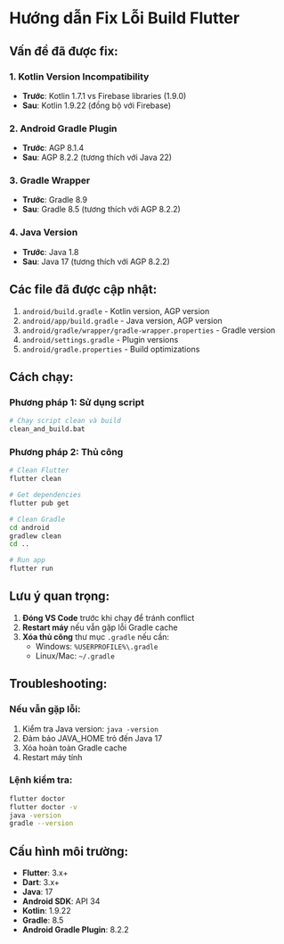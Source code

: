 # Hướng dẫn Fix Lỗi Build Flutter

## Vấn đề đã được fix:

### 1. Kotlin Version Incompatibility
- **Trước**: Kotlin 1.7.1 vs Firebase libraries (1.9.0)
- **Sau**: Kotlin 1.9.22 (đồng bộ với Firebase)

### 2. Android Gradle Plugin
- **Trước**: AGP 8.1.4
- **Sau**: AGP 8.2.2 (tương thích với Java 22)

### 3. Gradle Wrapper
- **Trước**: Gradle 8.9
- **Sau**: Gradle 8.5 (tương thích với AGP 8.2.2)

### 4. Java Version
- **Trước**: Java 1.8
- **Sau**: Java 17 (tương thích với AGP 8.2.2)

## Các file đã được cập nhật:

1. `android/build.gradle` - Kotlin version, AGP version
2. `android/app/build.gradle` - Java version, AGP version
3. `android/gradle/wrapper/gradle-wrapper.properties` - Gradle version
4. `android/settings.gradle` - Plugin versions
5. `android/gradle.properties` - Build optimizations

## Cách chạy:

### Phương pháp 1: Sử dụng script
```bash
# Chạy script clean và build
clean_and_build.bat
```

### Phương pháp 2: Thủ công
```bash
# Clean Flutter
flutter clean

# Get dependencies
flutter pub get

# Clean Gradle
cd android
gradlew clean
cd ..

# Run app
flutter run
```

## Lưu ý quan trọng:

1. **Đóng VS Code** trước khi chạy để tránh conflict
2. **Restart máy** nếu vẫn gặp lỗi Gradle cache
3. **Xóa thủ công** thư mục `.gradle` nếu cần:
   - Windows: `%USERPROFILE%\.gradle`
   - Linux/Mac: `~/.gradle`

## Troubleshooting:

### Nếu vẫn gặp lỗi:
1. Kiểm tra Java version: `java -version`
2. Đảm bảo JAVA_HOME trỏ đến Java 17
3. Xóa hoàn toàn Gradle cache
4. Restart máy tính

### Lệnh kiểm tra:
```bash
flutter doctor
flutter doctor -v
java -version
gradle --version
```

## Cấu hình môi trường:

- **Flutter**: 3.x+
- **Dart**: 3.x+
- **Java**: 17
- **Android SDK**: API 34
- **Kotlin**: 1.9.22
- **Gradle**: 8.5
- **Android Gradle Plugin**: 8.2.2 